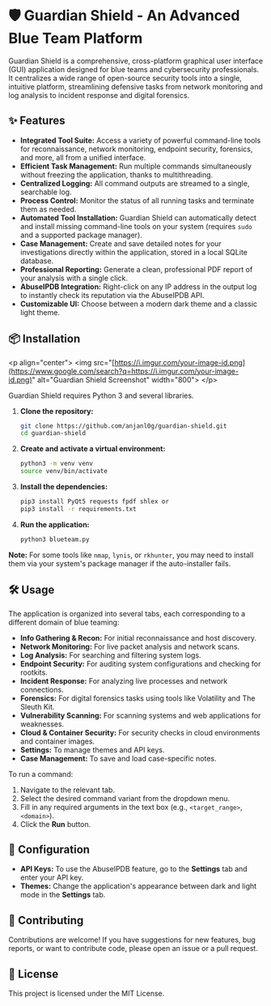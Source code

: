 # 🛡️ Guardian Shield - An Advanced Blue Team Platform

Guardian Shield is a comprehensive, cross-platform graphical user interface (GUI) application designed for blue teams and cybersecurity professionals. It centralizes a wide range of open-source security tools into a single, intuitive platform, streamlining defensive tasks from network monitoring and log analysis to incident response and digital forensics.

## ✨ Features

  - **Integrated Tool Suite:** Access a variety of powerful command-line tools for reconnaissance, network monitoring, endpoint security, forensics, and more, all from a unified interface.
  - **Efficient Task Management:** Run multiple commands simultaneously without freezing the application, thanks to multithreading.
  - **Centralized Logging:** All command outputs are streamed to a single, searchable log.
  - **Process Control:** Monitor the status of all running tasks and terminate them as needed.
  - **Automated Tool Installation:** Guardian Shield can automatically detect and install missing command-line tools on your system (requires `sudo` and a supported package manager).
  - **Case Management:** Create and save detailed notes for your investigations directly within the application, stored in a local SQLite database.
  - **Professional Reporting:** Generate a clean, professional PDF report of your analysis with a single click.
  - **AbuseIPDB Integration:** Right-click on any IP address in the output log to instantly check its reputation via the AbuseIPDB API.
  - **Customizable UI:** Choose between a modern dark theme and a classic light theme.

## 📦 Installation

\<p align="center"\>
\<img src="[https://i.imgur.com/your-image-id.png](https://www.google.com/search?q=https://i.imgur.com/your-image-id.png)" alt="Guardian Shield Screenshot" width="800"\>
\</p\>

Guardian Shield requires Python 3 and several libraries.

1.  **Clone the repository:**

    ```bash
    git clone https://github.com/anjanl0g/guardian-shield.git
    cd guardian-shield
    ```

2.  **Create and activate a virtual environment:**

    ```bash
    python3 -m venv venv
    source venv/bin/activate
    ```

3.  **Install the dependencies:**

    ```bash
    pip3 install PyQt5 requests fpdf shlex or
    pip3 install -r requirements.txt
    ```

4.  **Run the application:**

    ```bash
    python3 blueteam.py
    ```

**Note:** For some tools like `nmap`, `lynis`, or `rkhunter`, you may need to install them via your system's package manager if the auto-installer fails.

## 🛠️ Usage

The application is organized into several tabs, each corresponding to a different domain of blue teaming:

  - **Info Gathering & Recon:** For initial reconnaissance and host discovery.
  - **Network Monitoring:** For live packet analysis and network scans.
  - **Log Analysis:** For searching and filtering system logs.
  - **Endpoint Security:** For auditing system configurations and checking for rootkits.
  - **Incident Response:** For analyzing live processes and network connections.
  - **Forensics:** For digital forensics tasks using tools like Volatility and The Sleuth Kit.
  - **Vulnerability Scanning:** For scanning systems and web applications for weaknesses.
  - **Cloud & Container Security:** For security checks in cloud environments and container images.
  - **Settings:** To manage themes and API keys.
  - **Case Management:** To save and load case-specific notes.

To run a command:

1.  Navigate to the relevant tab.
2.  Select the desired command variant from the dropdown menu.
3.  Fill in any required arguments in the text box (e.g., `<target_range>`, `<domain>`).
4.  Click the **Run** button.

## 📝 Configuration

  - **API Keys:** To use the AbuseIPDB feature, go to the **Settings** tab and enter your API key.
  - **Themes:** Change the application's appearance between dark and light mode in the **Settings** tab.

## 🤝 Contributing

Contributions are welcome\! If you have suggestions for new features, bug reports, or want to contribute code, please open an issue or a pull request.

## 📄 License

This project is licensed under the MIT License.
